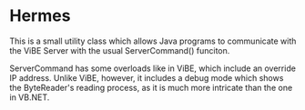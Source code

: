 # Hermes
This is a small utility class which allows Java programs to communicate with the ViBE Server with the usual ServerCommand() funciton.

ServerCommand has some overloads like in ViBE, which include an override IP address. Unlike ViBE, however, it includes a debug mode which shows the ByteReader's reading process, as it is much more intricate than the one in VB.NET.
